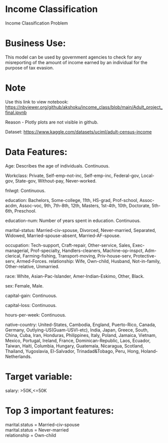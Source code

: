 # Income Classification

Income Classification Problem

# Business Use:  
This model can be used by government agencies to check for any misreporting of the amount of income earned by an individual for the purpose of tax evasion.
# Note
Use this link to view notebook: https://nbviewer.org/github/akshoku/income_class/blob/main/Adult_project_final.ipynb

Reason - Plotly plots are not visible in github.


Dataset: https://www.kaggle.com/datasets/uciml/adult-census-income


# Data Features:  
Age: Describes the age of individuals. Continuous.

Workclass: Private, Self-emp-not-inc, Self-emp-inc, Federal-gov, Local-gov, State-gov, Without-pay, Never-worked.

fnlwgt: Continuous.

education: Bachelors, Some-college, 11th, HS-grad, Prof-school, Assoc-acdm, Assoc-voc, 9th, 7th-8th, 12th, Masters, 1st-4th, 10th, Doctorate, 5th-6th, Preschool.

education-num: Number of years spent in education. Continuous.

marital-status: Married-civ-spouse, Divorced, Never-married, Separated, Widowed, Married-spouse-absent, Married-AF-spouse.

occupation: Tech-support, Craft-repair, Other-service, Sales, Exec-managerial, Prof-specialty, Handlers-cleaners, Machine-op-inspct, Adm-clerical, Farming-fishing, Transport-moving, Priv-house-serv, Protective-serv, Armed-Forces.
relationship: Wife, Own-child, Husband, Not-in-family, Other-relative, Unmarried.

race: White, Asian-Pac-Islander, Amer-Indian-Eskimo, Other, Black.

sex: Female, Male.

capital-gain: Continuous.

capital-loss: Continuous.

hours-per-week: Continuous.

native-country: United-States, Cambodia, England, Puerto-Rico, Canada, Germany, Outlying-US(Guam-USVI-etc), India, Japan, Greece, South, China, Cuba, Iran, Honduras, Philippines, Italy, Poland, Jamaica, Vietnam, Mexico, Portugal, Ireland, France, Dominican-Republic, Laos, Ecuador, Taiwan, Haiti, Columbia, Hungary, Guatemala, Nicaragua, Scotland, Thailand, Yugoslavia, El-Salvador, Trinadad&Tobago, Peru, Hong, Holand-Netherlands.


# Target variable:  
salary: >50K,<=50K

# Top 3 important features:  
marital.status = Married-civ-spouse  
marital.status = Never-married  
relationship = Own-child  


